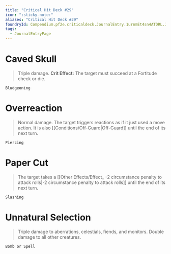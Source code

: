 ```yaml
---
title: "Critical Hit Deck #29"
icon: ":sticky-note:"
aliases: "Critical Hit Deck #29"
foundryId: Compendium.pf2e.criticaldeck.JournalEntry.1urnmEt4sn4ATDRL.JournalEntryPage.YrNP8Havb1BQ6akO
tags:
  - JournalEntryPage
---
```

# Caved Skull

> Triple damage. **Crit Effect:** The target must succeed at a Fortitude check or die.

`Bludgeoning`

# Overreaction

> Normal damage. The target triggers reactions as if it just used a move action. It is also [[Conditions/Off-Guard|Off-Guard]] until the end of its next turn.

`Piercing`

# Paper Cut

> The target takes a [[Other Effects/Effect_ -2 circumstance penalty to attack rolls|-2 circumstance penalty to attack rolls]] until the end of its next turn.

`Slashing`

# Unnatural Selection

> Triple damage to aberrations, celestials, fiends, and monitors. Double damage to all other creatures.

`Bomb or Spell`